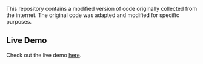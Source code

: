 

This repository contains a modified version of code originally collected from the internet. The original code was adapted and modified for specific purposes.

## Live Demo

Check out the live demo [here](https://tariqulislaam.github.io/asking_for_date/).



